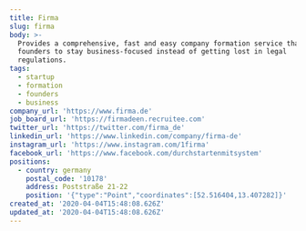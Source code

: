 ```yaml
---
title: Firma
slug: firma
body: >-
  Provides a comprehensive, fast and easy company formation service that enables
  founders to stay business-focused instead of getting lost in legal
  regulations.
tags:
  - startup
  - formation
  - founders
  - business
company_url: 'https://www.firma.de'
job_board_url: 'https://firmadeen.recruitee.com'
twitter_url: 'https://twitter.com/firma_de'
linkedin_url: 'https://www.linkedin.com/company/firma-de'
instagram_url: 'https://www.instagram.com/1firma'
facebook_url: 'https://www.facebook.com/durchstartenmitsystem'
positions:
  - country: germany
    postal_code: '10178'
    address: Poststraße 21-22
    position: '{"type":"Point","coordinates":[52.516404,13.407282]}'
created_at: '2020-04-04T15:48:08.626Z'
updated_at: '2020-04-04T15:48:08.626Z'
---
```


